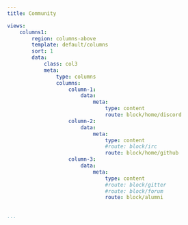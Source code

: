 ```yaml
---
title: Community

views:
    columns1:
        region: columns-above
        template: default/columns
        sort: 1
        data:
            class: col3
            meta:
                type: columns
                columns:
                    column-1:
                        data:
                            meta:
                                type: content
                                route: block/home/discord
                    column-2:
                        data:
                            meta:
                                type: content
                                #route: block/irc
                                route: block/home/github
                    column-3:
                        data:
                            meta:
                                type: content
                                #route: block/gitter
                                #route: block/forum
                                route: block/alumni
 

...
```

<!--
Community
===========================

Vad göra mer?

Snabb översikt om vad som händer var.

Block om senaste i forum, chatt, github, (gitter).

(Notera senaste "läraraktivitet"?)

Senaste bilden på instagram.

Senaste builds on Travis & Scrutinizer?

Om lärarteamet?
-->
